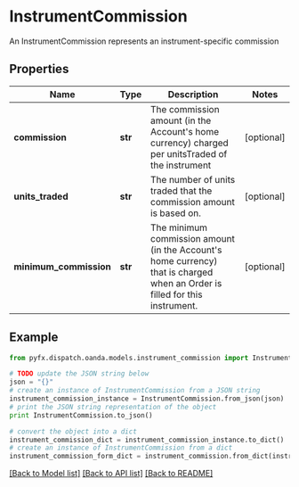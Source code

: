 # InstrumentCommission

An InstrumentCommission represents an instrument-specific commission

## Properties
Name | Type | Description | Notes
------------ | ------------- | ------------- | -------------
**commission** | **str** | The commission amount (in the Account&#39;s home currency) charged per unitsTraded of the instrument | [optional] 
**units_traded** | **str** | The number of units traded that the commission amount is based on. | [optional] 
**minimum_commission** | **str** | The minimum commission amount (in the Account&#39;s home currency) that is charged when an Order is filled for this instrument. | [optional] 

## Example

```python
from pyfx.dispatch.oanda.models.instrument_commission import InstrumentCommission

# TODO update the JSON string below
json = "{}"
# create an instance of InstrumentCommission from a JSON string
instrument_commission_instance = InstrumentCommission.from_json(json)
# print the JSON string representation of the object
print InstrumentCommission.to_json()

# convert the object into a dict
instrument_commission_dict = instrument_commission_instance.to_dict()
# create an instance of InstrumentCommission from a dict
instrument_commission_form_dict = instrument_commission.from_dict(instrument_commission_dict)
```
[[Back to Model list]](../README.md#documentation-for-models) [[Back to API list]](../README.md#documentation-for-api-endpoints) [[Back to README]](../README.md)


